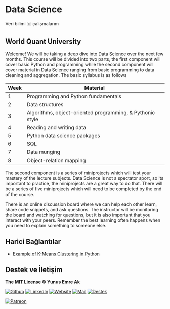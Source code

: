 # Data Science

Veri bilimi 📊 çalışmalarım

## World Quant University

Welcome! We will be taking a deep dive into Data Science over the next few months. This course will be divided into two parts, the first component will cover basic Python and programming while the second component will cover material in Data Science ranging from basic programming to data cleaning and aggregation. The basic syllabus is as follows

| Week | Material                                                  |
| ---- | --------------------------------------------------------- |
| 1    | Programming and Python fundamentals                       |
| 2    | Data structures                                           |
| 3    | Algorithms, object-oriented programming, & Pythonic style |
| 4    | Reading and writing data                                  |
| 5    | Python data science packages                              |
| 6    | SQL                                                       |
| 7    | Data munging                                              |
| 8    | Object-relation mapping                                   |

The second component is a series of miniprojects which will test your mastery of the lecture subjects. Data Science is not a spectator sport, so its important to practice, the miniprojects are a great way to do that. There will be a series of five miniprojects which will need to be completed by the end of the course.

There is an online discussion board where we can help each other learn, share code snippets, and ask questions. The instructor will be monitoring the board and watching for questions, but it is also important that you interact with your peers. Remember the best learning often happens when you need to explain something to someone else.

## Harici Bağlantılar

- [Example of K-Means Clustering in Python](https://datatofish.com/k-means-clustering-python/)

## Destek ve İletişim

**The [MIT License](https://choosealicense.com/licenses/mit/) &copy; Yunus Emre Ak**

[![Github](https://drive.google.com/uc?id=1PzkuWOoBNMg0uOMmqwHtVoYt0WCqi-O5)][github]
[![LinkedIn](https://drive.google.com/uc?id=1hvdil0ZHVEzekQ4AYELdnPOqzunKpnzJ)][linkedin]
[![Website](https://drive.google.com/uc?id=1wR8Ph0FBs36ZJl0Ud-HkS0LZ9b66JBqJ)][website]
[![Mail](https://drive.google.com/uc?id=142rP0hbrnY8T9kj_84_r7WxPG1hzWEcN)][mail]
[![Destek](https://drive.google.com/uc?id=1zyU7JWlw4sJTOx46gJlHOfYBwGIkvMQs)][bağış anlık]

[![Patreon](https://drive.google.com/uc?id=11YmCRmySX7v7QDFS62ST2JZuE70RFjDG)][bağış aylık]

<!-- İletişim -->

[mail]: mailto::yedhrab@gmail.com?subject=YBilgiler%20%7C%20Github
[github]: https://github.com/yedhrab
[website]: https://yemreak.com
[linkedin]: https://www.linkedin.com/in/yemreak/
[bağış anlık]: https://gogetfunding.com/yemreak/
[bağış aylık]: https://www.patreon.com/yemreak/

<!-- İletişim Sonu -->
